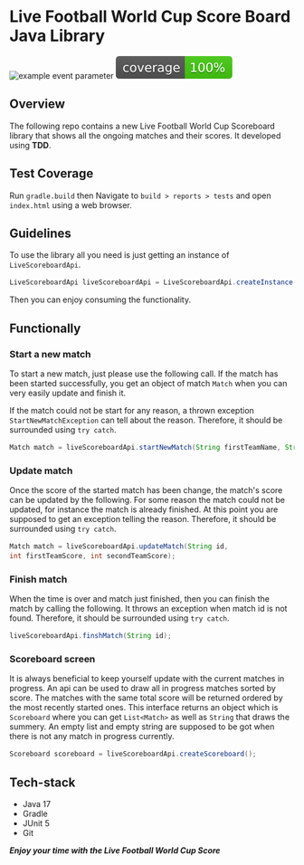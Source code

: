 # Live Football World Cup Score Board Java Library

![example event parameter](https://github.com/menabebawy/live-match/actions/workflows/gradle-ci.yml/badge.svg?event=push)
[![Coverage](.github/badges/jacoco.svg)](https://github.com/menabebawy/live-match/actions/workflows/ci-gradle.yml)

## Overview

The following repo contains a new Live Football World Cup Scoreboard library that shows all the ongoing matches and
their scores. It developed using **TDD**.

## Test Coverage

Run `gradle.build` then Navigate to `build > reports > tests` and open `index.html` using a web browser.

## Guidelines

To use the library all you need is just getting an instance of `LiveScoreboardApi`.

```java
LiveScoreboardApi liveScoreboardApi = LiveScoreboardApi.createInstance();
```

Then you can enjoy consuming the functionality.

## Functionally

### Start a new match

To start a new match, just please use the following call. If the match has been started successfully, you get an object
of match `Match` when you can very easily update and finish it.

If the match could not be start for any reason, a thrown exception `StartNewMatchException` can tell about the reason.
Therefore, it should be surrounded using `try catch`.

```java
Match match = liveScoreboardApi.startNewMatch(String firstTeamName, String secondTeamName);
```

### Update match

Once the score of the started match has been change, the match's score can be updated by the following. For some reason
the match could not be updated, for instance the match is already finished. At this point you are supposed to get an
exception telling the reason. Therefore, it should be surrounded using `try catch`.

```java
Match match = liveScoreboardApi.updateMatch(String id,
int firstTeamScore, int secondTeamScore);
```

### Finish match

When the time is over and match just finished, then you can finish the match by calling the following. It throws
an exception when match id is not found. Therefore, it should be surrounded using `try catch`.

```java
liveScoreboardApi.finshMatch(String id);
```

### Scoreboard screen

It is always beneficial to keep yourself update with the current matches in progress. An api can be used to draw all in
progress matches sorted by score. The matches with the same total score will be returned ordered by the most recently
started ones. This interface returns an object which is `Scoreboard` where you can get `List<Match>` as well as `String`
that draws the summery. An empty list and empty string are supposed to be got when there is not any match in progress
currently.

```java
Scoreboard scoreboard = liveScoreboardApi.createScoreboard();
```

## Tech-stack

+ Java 17
+ Gradle
+ JUnit 5
+ Git

**_Enjoy your time with the Live Football World Cup Score_**
